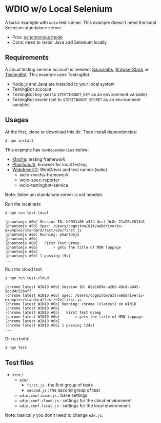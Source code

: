 # WDIO w/o Local Selenium

A basic example with `wdio` test runner. This example doesn't need the local Selenium standalone server.

- Pros: [synchronous mode](http://webdriver.io/guide/getstarted/v4.html#It’s-all-synchronous)
- Cons: need to install Java and Selenium locally

## Requirements

A cloud testing service account is needed: [Saucelabs](https://www.saucelabs.com/), [BrowserStack](https://www.browserstack.com/) or [TestingBot](https://testingbot.com/). This example uses TestingBot.

- Node.js and Java are installed to your local system
- TestingBot account
- TestingBot key (set to `$TESTINGBOT_KEY` as an environment variable)
- TestingBot secret (set to `$TESTINGBOT_SECRET` as an environment variable)

## Usages

At the first, clone or download this dir. Then install dependencies:

```bash
$ npm install
```

This example has `devDependencies` below:

- [Mocha](https://mochajs.org/): testing framework
- [PhantomJS](http://phantomjs.org/): browser for local testing
- [WebdriverIO](http://webdriver.io/): WebDriver and test runner (wdio)
  - wdio-mocha-framework
  - wdio-spec-reporter
  - wdio-testingbot-service

Note: Selenium standalone server is not needed.

Run the local test:

```bash
$ npm run test-local
```

```
[phantomjs #0b] Session ID: b9931a06-a32d-4ccf-9c0e-21a26c2013d1
[phantomjs #0b] Spec: /Users/cognitom/Git/webdriverio-examples/standard/test/e2e/first.js
[phantomjs #0b] Running: phantomjs
[phantomjs #0b]
[phantomjs #0b]   First Test Group
[phantomjs #0b]       ✓ gets the title of MDN toppage
[phantomjs #0b]
[phantomjs #0b] 1 passing (5s)
...
```

Run the cloud test:

```bash
$ npm run test-cloud
```

```
[chrome latest WIN10 #0b] Session ID: 88a1689e-a2b6-49cd-a045-5ecd4c5264ff
[chrome latest WIN10 #0b] Spec: /Users/cognitom/Git/webdriverio-examples/standard/test/e2e/first.js
[chrome latest WIN10 #0b] Running: chrome (vlatest) on WIN10
[chrome latest WIN10 #0b]
[chrome latest WIN10 #0b]   First Test Group
[chrome latest WIN10 #0b]       ✓ gets the title of MDN toppage
[chrome latest WIN10 #0b]
[chrome latest WIN10 #0b] 1 passing (24s)
...
```

Or run both:

```bash
$ npm test
```

## Test files

- `test/`
  - `e2e/`
    - `first.js` : the first group of tests
    - `second.js` : the second group of test
  - `wdio.conf.base.js` : base settings
  - `wdio.conf.cloud.js` : settings for the cloud environment
  - `wdio.conf.local.js` : settings for the local environment

Note: basically you don't need to change `e2e.js`.
